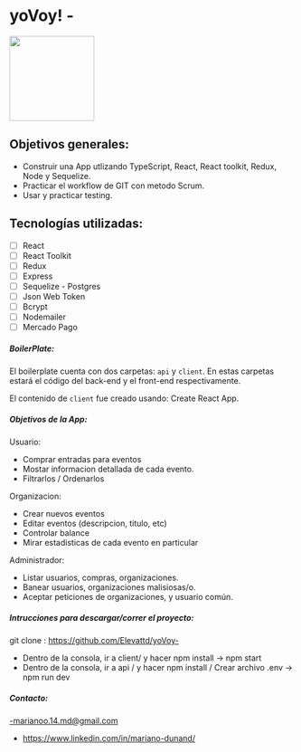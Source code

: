 # yoVoy! - 

<p align="left">
  <img height="150" src="./client/src/img/logo1.png" />
</p>

## Objetivos generales:

- Construir una App utlizando TypeScript, React, React toolkit, Redux, Node y Sequelize.
- Practicar el workflow de GIT con metodo Scrum.
- Usar y practicar testing.

## Tecnologías utilizadas:

- [ ] React
- [ ] React Toolkit
- [ ] Redux
- [ ] Express
- [ ] Sequelize - Postgres
- [ ] Json Web Token
- [ ] Bcrypt
- [ ] Nodemailer
- [ ] Mercado Pago

##### BoilerPlate:

El boilerplate cuenta con dos carpetas: `api` y `client`. En estas carpetas estará el código del back-end y el front-end respectivamente.

El contenido de `client` fue creado usando: Create React App.

##### Objetivos de la App:

Usuario:
- Comprar entradas para eventos
- Mostar informacion detallada de cada evento.
- Filtrarlos / Ordenarlos

Organizacion:
- Crear nuevos eventos
- Editar eventos (descripcion, titulo, etc)
- Controlar balance
- Mirar estadisticas de cada evento en particular

Administrador:
- Listar usuarios, compras, organizaciones.
- Banear usuarios, organizaciones malisiosas/o.
- Aceptar peticiones de organizaciones, y usuario común.

##### Intrucciones para descargar/correr el proyecto:

git clone : https://github.com/Elevattd/yoVoy-

- Dentro de la consola, ir a client/ y hacer npm install -> npm start
- Dentro de la consola, ir a api / y hacer npm install / Crear archivo .env -> npm run dev

##### Contacto:

-marianoo.14.md@gmail.com

- https://www.linkedin.com/in/mariano-dunand/
